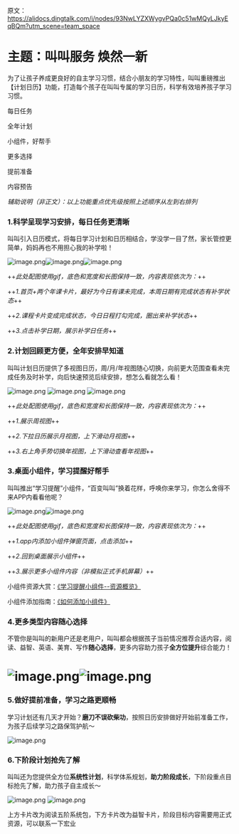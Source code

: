原文：https://alidocs.dingtalk.com/i/nodes/93NwLYZXWygvPQa0c51wMQyLJkyEqBQm?utm_scene=team_space

# 主题：叫叫服务 焕然一新

为了让孩子养成更良好的自主学习习惯，结合小朋友的学习特性，叫叫重磅推出【计划日历】功能，打造每个孩子在叫叫专属的学习日历，科学有效培养孩子学习习惯。

每日任务

全年计划

小组件，好帮手

更多选择

提前准备

内容预告

_辅助说明（非正文）：以上功能重点优先级按照上述顺序从左到右排列_

### 1.科学呈现学习安排，每日任务更清晰

叫叫引入日历模式，将每日学习计划和日历相结合，学没学一目了然，家长管控更简单，妈妈再也不用担心我的补学啦！

![image.png](https://alidocs.oss-cn-zhangjiakou.aliyuncs.com/res/ybEnBBxJPNBdnP13/img/9db2c860-ab7b-4eea-a3cd-c499b1b3f922.png)![image.png](https://alidocs.oss-cn-zhangjiakou.aliyuncs.com/res/ybEnBBxJPNBdnP13/img/b9fa4c38-4a85-4361-9d34-2d62778cfc94.png)![image.png](https://alidocs.oss-cn-zhangjiakou.aliyuncs.com/res/ybEnBBxJPNBdnP13/img/0d81de3a-a040-4641-8403-6c8a2844cdaa.png)

++_此处配图使用gif，底色和宽度和长图保持一致，内容表现依次为：_++

++_1.首页+两个年课卡片，最好为今日有课未完成，本周日期有完成状态有补学状态_++

++_2.课程卡片变成完成状态，今日日程打勾完成，圈出来补学状态_++

++_3.点击补学日期，展示补学日任务_++

### 2.计划回顾更方便，全年安排早知道

叫叫计划日历提供了多视图日历，周/月/年视图随心切换，向前更大范围查看未完成任务及时补学，向后快速预览后续安排，想怎么看就怎么看！

![image.png](https://alidocs.oss-cn-zhangjiakou.aliyuncs.com/res/ybEnBBxJPNBdnP13/img/620e8b52-4a89-4768-9ccb-11aa0b5fe32e.png) ![image.png](https://alidocs.oss-cn-zhangjiakou.aliyuncs.com/res/ybEnBBxJPNBdnP13/img/8a1d5491-1fe8-43c2-8f8b-b174f4ea6d7e.png) ![image.png](https://alidocs.oss-cn-zhangjiakou.aliyuncs.com/res/ybEnBBxJPNBdnP13/img/95d08243-e729-45b0-9d68-14ad7895a723.png)

++_此处配图使用gif，底色和宽度和长图保持一致，内容表现依次为：_++

++_1.展示周视图_++

++_2.下拉日历展示月视图，上下滑动月视图_++

++_3.右上角手势切换年视图，上下滑动查看年视图_++

### 3.桌面小组件，学习提醒好帮手

叫叫推出“学习提醒”小组件，“百变叫叫”换着花样，呼唤你来学习，你怎么舍得不来APP内看看他呢？

![image.png](https://alidocs.oss-cn-zhangjiakou.aliyuncs.com/res/ybEnBBxJPNBdnP13/img/874cd426-49c7-429c-a75a-61b58c3eb369.png)![image.png](https://alidocs.oss-cn-zhangjiakou.aliyuncs.com/res/ybEnBBxJPNBdnP13/img/5b4b4596-6b72-45e5-bb4e-4631470c716a.png)

++_此处配图使用gif，底色和宽度和长图保持一致，内容表现依次为：_++

++_1.app内添加小组件弹窗页面，点击添加_++

++_2.回到桌面展示小组件_++

++_3.展示更多小组件内容（非模拟正式手机屏幕）_++

小组件资源大赏：[《学习提醒小组件--资源概览》](https://alidocs.dingtalk.com/i/nodes/N7dx2rn0JbZLybPGHwqgPOoBJMGjLRb3?utm_scene=person_space)

小组件添加指南：[《如何添加小组件》](https://alidocs.dingtalk.com/i/nodes/Gl6Pm2Db8D37jbBgi7lAnbMMJxLq0Ee4?utm_scene=person_space)

### 4.更多类型内容随心选择

不管你是叫叫的新用户还是老用户，叫叫都会根据孩子当前情况推荐合适内容，阅读、益智、英语、美育、写作**随心选择**，更多内容助力孩子**全方位提升**综合能力！

# ![image.png](https://alidocs.oss-cn-zhangjiakou.aliyuncs.com/res/ybEnBBxJPNBdnP13/img/90821fe8-54e0-470e-b504-64b61433ccff.png)![image.png](https://alidocs.oss-cn-zhangjiakou.aliyuncs.com/res/ybEnBBxJPNBdnP13/img/0490cb59-be9f-4024-a75b-0dccf664cbbb.png)

### 5.做好提前准备，学习之路更顺畅

学习计划还有几天才开始？**磨刀不误砍柴功**，按照日历安排做好开始前准备工作，为孩子后续学习之路保驾护航～

![image.png](https://alidocs.oss-cn-zhangjiakou.aliyuncs.com/res/ybEnBBxJPNBdnP13/img/1ef250a6-bbe7-4aa9-ab78-0ec60befcbbc.png)

### 6.下阶段计划抢先了解

叫叫还为您提供全方位**系统性计划**，科学体系规划，**助力阶段成长**，下阶段重点目标抢先了解，助力孩子自主成长～

![image.png](https://alidocs.oss-cn-zhangjiakou.aliyuncs.com/res/ybEnBBxJPNBdnP13/img/7af7541e-45e4-4059-8074-49db2e3021e5.png) ![image.png](https://alidocs.oss-cn-zhangjiakou.aliyuncs.com/res/ybEnBBxJPNBdnP13/img/b989255b-0bf3-4c71-aa1d-748d63a950c7.png)

上方卡片改为阅读五阶系统包，下方卡片改为益智卡片，阶段目标内容需要用正式资源，可以联系一下宏业